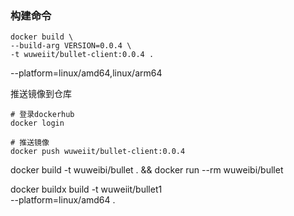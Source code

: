 ### 构建命令


```
docker build \
--build-arg VERSION=0.0.4 \
-t wuweiit/bullet-client:0.0.4 .
```

--platform=linux/amd64,linux/arm64

推送镜像到仓库

```
# 登录dockerhub
docker login

# 推送镜像
docker push wuweiit/bullet-client:0.0.4
```


docker build -t wuweibi/bullet . &&  docker run --rm wuweibi/bullet 


docker buildx build -t wuweiit/bullet1 \
--platform=linux/amd64 .
